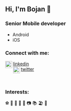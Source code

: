 ## Hi, I'm Bojan 👋

### Senior Mobile developer
- Android
- iOS

### Connect with me:
<img align="left" alt="stracatone | LinkedIn" width="22px" src="https://cdn.jsdelivr.net/npm/simple-icons@v3/icons/linkedin.svg" />[linkedin](https://rs.linkedin.com/in/bojan-negovanovic-362921107)
<br />
<img align="left" alt="stracatone | Twitter" width="22px" src="https://cdn.jsdelivr.net/npm/simple-icons@v3/icons/twitter.svg" />[twitter](https://twitter.com/stracatone)

<br />

### Interests:
⚽ 🏀 🤿 🎿 🥾 📷 📚 🏖️ 🍺
